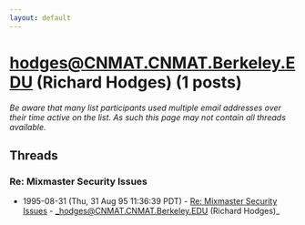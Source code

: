 ```yaml
---
layout: default
---
```


# hodges@CNMAT.CNMAT.Berkeley.EDU (Richard Hodges) (1 posts)

_Be aware that many list participants used multiple email addresses over their time active on the list. As such this page may not contain all threads available._

## Threads

### Re: Mixmaster Security Issues
+ 1995-08-31 (Thu, 31 Aug 95 11:36:39 PDT) - [Re: Mixmaster Security Issues](/archive/1995/08/4153369c2f99c520473579e3a6778f3c4a641a6a7cb526956c07bb0c726f1f4c) - _hodges@CNMAT.CNMAT.Berkeley.EDU (Richard Hodges)_

